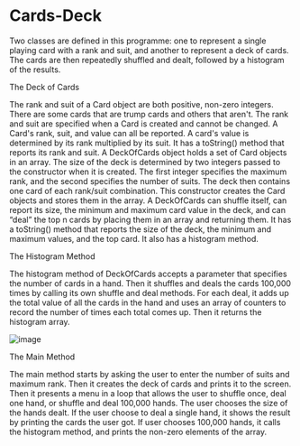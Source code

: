 # Cards-Deck

Two classes are defined in this programme: one to represent a single playing card with a rank and suit, and another to represent a deck of cards.
The cards are then repeatedly shuffled and dealt, followed by a histogram of the results.

The Deck of Cards

The rank and suit of a Card object are both positive, non-zero integers. 
There are some cards that are trump cards and others that aren't. 
The rank and suit are specified when a Card is created and cannot be changed. 
A Card's rank, suit, and value can all be reported. 
A card's value is determined by its rank multiplied by its suit. 
It has a toString() method that reports its rank and suit.
A DeckOfCards object holds a set of Card objects in an array. 
The size of the deck is determined by two integers passed to the constructor when it is created. 
The first integer specifies the maximum rank, and the second specifies the number of suits. 
The deck then contains one card of each rank/suit combination. 
This constructor creates the Card objects and stores them in the array. 
A DeckOfCards can shuffle itself, can report its size, the minimum and maximum card value in the deck, and can “deal” the top n cards by placing them in an array and returning them. 
It has a toString() method that reports the size of the deck, the minimum and maximum values, and the top card.
It also has a histogram method.

The Histogram Method

The histogram method of DeckOfCards accepts a parameter that specifies the number of cards in a hand. 
Then it shuffles and deals the cards 100,000 times by calling its own shuffle and deal methods. 
For each deal, it adds up the total value of all the cards in the hand and uses an array of counters to record the number of times each total comes up. 
Then it returns the histogram array.

![image](https://user-images.githubusercontent.com/107233739/174500696-a70f74c0-c8ed-41cf-9010-c27920a19bf8.png)

The Main Method

The main method starts by asking the user to enter the number of suits and maximum rank. 
Then it creates the deck of cards and prints it to the screen. 
Then it presents a menu in a loop that allows the user to shuffle once, deal one hand, or shuffle and deal 100,000 hands. 
The user chooses the size of the hands dealt.
If the user choose to deal a single hand, it shows the result by printing the cards the user got. 
If user chooses 100,000 hands, it calls the histogram method, and prints the non-zero elements of the array.
